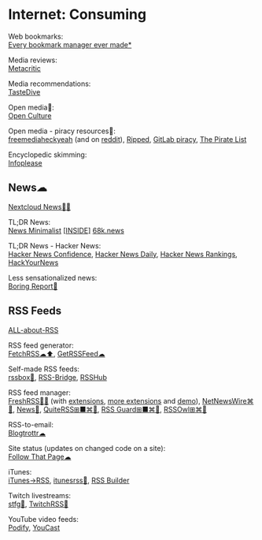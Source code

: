 # Internet: Consuming

Web bookmarks:  
[Every bookmark manager ever made*](https://bookmarkos.com/every-bookmark-manager-ever-made)

Media reviews:  
[Metacritic](https://www.metacritic.com/)

Media recommendations:  
[TasteDive](https://tastedive.com/)

Open media💩:  
[Open Culture](https://www.openculture.com/)

Open media - piracy resources💩:  
[freemediaheckyeah](https://fmhy.net/) (and on [reddit](https://old.reddit.com/r/FREEMEDIAHECKYEAH/wiki/index)),
[Ripped](https://ripped.guide/),
[GitLab piracy](https://gitlab.com/piracy/piracy),
[The Pirate List](https://thepiratelist.com/)

Encyclopedic skimming:  
[Infoplease](https://www.infoplease.com/)

## News☁

[Nextcloud News💾🤖](https://apps.nextcloud.com/apps/news)

TL;DR News:  
[News Minimalist](https://www.newsminimalist.com/)
[[INSIDE]](https://inside.com/)
[68k.news](http://68k.news/)

TL;DR News - Hacker News:  
[Hacker News Confidence](http://hn.elijames.org/),
[Hacker News Daily](https://www.daemonology.net/hn-daily/),
[Hacker News Rankings](https://hnrankings.info/),
[HackYourNews](https://hackyournews.com/)

Less sensationalized news:  
[Boring Report🍎](https://www.boringreport.org/)

## RSS Feeds

[ALL-about-RSS](https://github.com/AboutRSS/ALL-about-RSS)

RSS feed generator:  
[FetchRSS☁⬆️](https://fetchrss.com/),
[GetRSSFeed☁](https://getrssfeed.com/)

Self-made RSS feeds:  
[rssbox💾](https://github.com/stefansundin/rssbox),
[RSS-Bridge](https://rss-bridge.org/bridge01/),
[RSSHub](https://docs.rsshub.app/)

RSS feed manager:  
[FreshRSS💾🤖](https://freshrss.org/) (with [extensions](https://github.com/harleypig/FreshRSS-extensions), [more extensions](https://github.com/cn-tools/cntools_FreshRssExtensions) and [demo](https://demo.freshrss.org/i/?rid=65834a6431fb4)),
[NetNewsWire⌘🍎](https://netnewswire.com/),
[News🤖](https://f-droid.org/packages/co.appreactor.news/),
[QuiteRSS⊞■⌘🐧](https://quiterss.org/),
[RSS Guard⊞■⌘🐧](https://github.com/martinrotter/rssguard),
[RSSOwl⊞⌘🐧](https://www.rssowl.org/)

RSS-to-email:  
[Blogtrottr☁](https://blogtrottr.com)

Site status (updates on changed code on a site):  
[Follow That Page☁](https://www.followthatpage.com/)

iTunes:  
[iTunes→RSS](https://podshows.fr/itunesrss),
[itunesrss💾](https://github.com/gromnitsky/itunesrss),
[RSS Builder](https://rss.applemarketingtools.com/)

Twitch livestreams:  
[stfg💾](https://github.com/m3taas/stfg),
[TwitchRSS💾](https://github.com/lzeke0/TwitchRSS)

YouTube video feeds:  
[Podify](https://www.podify.org/),
[YouCast](http://youcast.i3arnon.com/)
